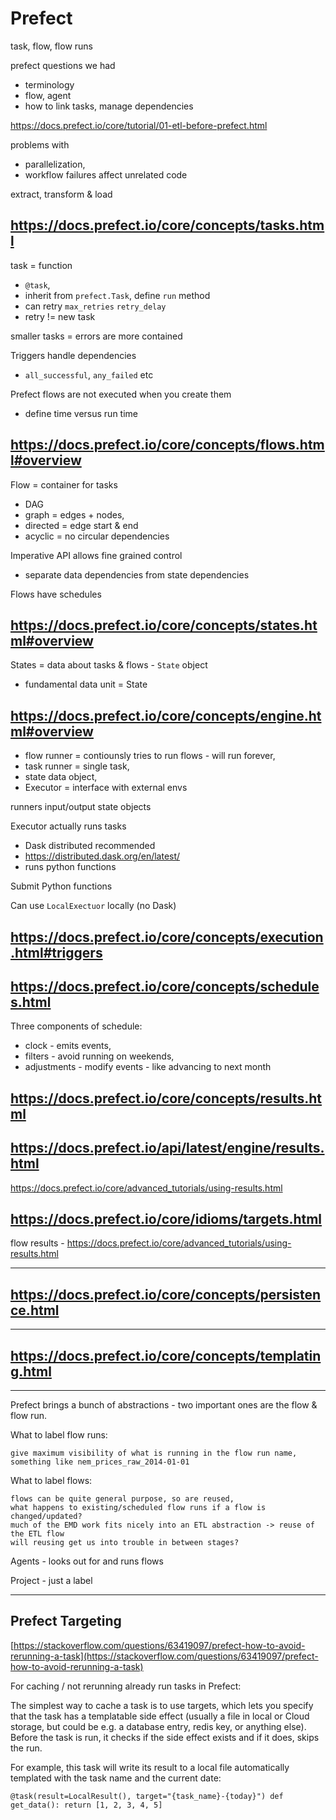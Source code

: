 # Prefect

task, flow, flow runs

prefect questions we had
- terminology
- flow, agent
- how to link tasks, manage dependencies

https://docs.prefect.io/core/tutorial/01-etl-before-prefect.html

problems with 
- parallelization,
- workflow failures affect unrelated code

extract, transform & load


## https://docs.prefect.io/core/concepts/tasks.html

task = function
- `@task`,
- inherit from `prefect.Task`, define `run` method
- can retry `max_retries` `retry_delay`
- retry != new task

smaller tasks = errors are more contained

Triggers handle dependencies
- `all_successful`, `any_failed` etc

Prefect flows are not executed when you create them
- define time versus run time

## https://docs.prefect.io/core/concepts/flows.html#overview

Flow = container for tasks
- DAG
- graph = edges + nodes,
- directed = edge start & end
- acyclic = no circular dependencies

Imperative API allows fine grained control

- separate data dependencies from state dependencies

Flows have schedules


## https://docs.prefect.io/core/concepts/states.html#overview

States = data about tasks & flows - `State` object

- fundamental data unit = State 

## https://docs.prefect.io/core/concepts/engine.html#overview

- flow runner = contiounsly tries to run flows - will run forever,
- task runner = single task,
- state data object,
- Executor = interface with external envs

runners input/output state objects

Executor actually runs tasks

- Dask distributed recommended
- https://distributed.dask.org/en/latest/
- runs python functions

Submit Python functions

Can use `LocalExectuor` locally (no Dask)

## https://docs.prefect.io/core/concepts/execution.html#triggers


## https://docs.prefect.io/core/concepts/schedules.html


Three components of schedule:

- clock - emits events,
- filters - avoid running on weekends,
- adjustments - modify events - like advancing to next month


## https://docs.prefect.io/core/concepts/results.html

## https://docs.prefect.io/api/latest/engine/results.html

https://docs.prefect.io/core/advanced_tutorials/using-results.html

## https://docs.prefect.io/core/idioms/targets.html

flow results - https://docs.prefect.io/core/advanced_tutorials/using-results.html

---

## https://docs.prefect.io/core/concepts/persistence.html


---


## https://docs.prefect.io/core/concepts/templating.html

---

Prefect brings a bunch of abstractions - two important ones are the flow & flow run.

What to label flow runs:

    give maximum visibility of what is running in the flow run name,
    something like nem_prices_raw_2014-01-01

What to label flows:

    flows can be quite general purpose, so are reused,
    what happens to existing/scheduled flow runs if a flow is changed/updated?
    much of the EMD work fits nicely into an ETL abstraction -> reuse of the ETL flow
    will reusing get us into trouble in between stages?

Agents - looks out for and runs flows

Project - just a label

---
## Prefect Targeting

[https://stackoverflow.com/questions/63419097/prefect-how-to-avoid-rerunning-a-task](https://stackoverflow.com/questions/63419097/prefect-how-to-avoid-rerunning-a-task)

For caching / not rerunning already run tasks in Prefect:

The simplest way to cache a task is to use targets, which 
lets you specify that the task has a templatable side effect (usually a 
file in local or Cloud storage, but could be e.g. a database entry, 
redis key, or anything else). Before the task is run, it checks if the 
side effect exists and if it does, skips the run.

For example, this task will write its result to a local file automatically templated with the task name and the current date:

`@task(result=LocalResult(), target="{task_name}-{today}")
def get_data():
    return [1, 2, 3, 4, 5]`
